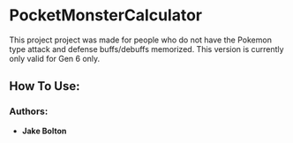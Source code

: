 # PocketMonsterCalculator
This project project was made for people who do not have the Pokemon type attack and defense
buffs/debuffs memorized. This version is currently only valid for Gen 6 only.

	
## How To Use:


### Authors:
- **Jake Bolton**